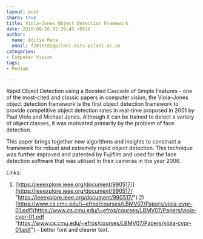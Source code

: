 ```yaml
---
layout: post
share: true
title: Viola–Jones Object Detection Framework
date: 2018-08-26 02:39:45 +0530
author:
  name: Aditya Rana
  email: f2016182@pilani.bits-pilani.ac.in
categories:
- Computer Vision
tags:
- Medium

---
```


Rapid Object Detection using a Boosted Cascade of Simple Features  - one of the most-cited and classic papers in computer vision, the Viola–Jones object detection framework is the first object detection framework to provide competitive object detection rates in real-time proposed in 2001 by Paul Viola and Michael Jones. Although it can be trained to detect a variety of object classes, it was motivated primarily by the problem of face detection.

This paper brings together new algorithms and insights to construct a framework for robust and extremely rapid object detection. This technique was further improved and patented by Fujifilm and used for the face detection software that was utilised in their cameras in the year 2006.

Links:

1) [https://ieeexplore.ieee.org/document/990517/](https://ieeexplore.ieee.org/document/990517/ "https://ieeexplore.ieee.org/document/990517/")        2)[https://www.cs.cmu.edu/\~efros/courses/LBMV07/Papers/viola-cvpr-01.pdf](https://www.cs.cmu.edu/\~efros/courses/LBMV07/Papers/viola-cvpr-01.pdf "https://www.cs.cmu.edu/~efros/courses/LBMV07/Papers/viola-cvpr-01.pdf") - better font and clearer text.